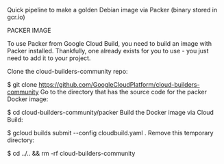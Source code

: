 Quick pipeline to make a golden Debian image via Packer (binary stored in gcr.io)

PACKER IMAGE

To use Packer from Google Cloud Build, you need to build an image with Packer installed. Thankfully, one already exists for you to use - you just need to add it to your project.

Clone the cloud-builders-community repo:

$ git clone https://github.com/GoogleCloudPlatform/cloud-builders-community
Go to the directory that has the source code for the packer Docker image:

$ cd cloud-builders-community/packer
Build the Docker image via Cloud Build:

$ gcloud builds submit --config cloudbuild.yaml .
Remove this temporary directory:

$ cd ../.. && rm -rf cloud-builders-community
